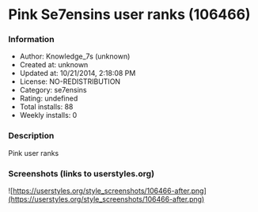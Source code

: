 # Pink Se7ensins user ranks (106466)

### Information
- Author: Knowledge_7s (unknown)
- Created at: unknown
- Updated at: 10/21/2014, 2:18:08 PM
- License: NO-REDISTRIBUTION
- Category: se7ensins
- Rating: undefined
- Total installs: 88
- Weekly installs: 0


### Description
Pink user ranks


### Screenshots (links to userstyles.org)
![https://userstyles.org/style_screenshots/106466-after.png](https://userstyles.org/style_screenshots/106466-after.png)


